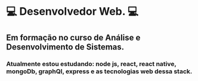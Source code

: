 

# 💻 Desenvolvedor Web. 💻

## Em formação no curso de **Análise e Desenvolvimento de Sistemas**.

### Atualmente estou estudando: **node js**, **react**, **react native**, **mongoDb**, **graphQl**, **express** e as tecnologias web dessa stack. 
